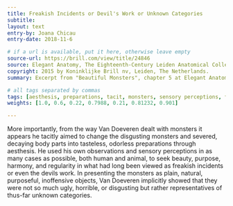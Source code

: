 ```yaml
---
title: Freakish Incidents or Devil's Work or Unknown Categories
subtitle:
layout: text
entry-by: Joana Chicau
entry-date: 2018-11-6

# if a url is available, put it here, otherwise leave empty
source-url: https://brill.com/view/title/24846
source: Elegant Anatomy, The Eighteenth-Century Leiden Anatomical Collections. Marieke M. A. Hendriksen (2015)
copyright: 2015 by Koninklijke Brill nv, Leiden, The Netherlands.
summary: Excerpt from "Beautiful Monsters", chapter 5 at Elegant Anatomy, Marieke M. A. Hendriksen

# all tags separated by commas
tags: [aesthesis, preparations, tacit, monsters, sensory perceptions, freakish, categories]
weights: [1.0, 0.6, 0.22, 0.7988, 0.21, 0.81232, 0.901]

---
```

More importantly, from the way Van Doeveren dealt with monsters it appears he tacitly aimed to change the disgusting monsters and severed, decaying body parts into tasteless, odorless preparations through aesthesis. He used his own observations and sensory perceptions in as many cases as possible, both human and animal, to seek beauty, purpose, harmony, and regularity in what had long been viewed as freakish incidents or even the devils work. In presenting the monsters as plain, natural, purposeful, inoffensive objects, Van Doeveren implicitly showed that they were not so much ugly, horrible, or disgusting but rather representatives of thus-far unknown categories.
